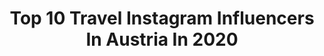 ---
title: Top 10 Travel Instagram Influencers In Austria In 2020
description: >-
  Find top travel Instagram influencers in Austria in 2020. Most popular hashtags: #blogger #flowers #sommer #happygirl.
platform: Instagram
profiles:
  - username: "lisarie__"
    fullname: >-
      🌸 Lisa
    location: "Austria"
    followers: 14347
    engagement: 3350
    commentsToLikes: 0.105724
    id: ck0w6s6fla1h80i19p1zndbpg
    verified: false
    hashtags: "#europetravel, #nycdotgram, #rapeseedfield, #travlcouples"
  - username: "katharina_momlife"
    fullname: >-
      Katharina
    location: "Austria"
    followers: 7422
    engagement: 1121
    commentsToLikes: 0.083801
    id: ck9wovv796tav0j78svueniw0
    verified: false
    hashtags: "#handgemacht, #babyshower, #stoffe, #sisters"
  - username: "gerid_rux"
    fullname: >-
      GERID RUX🦋
    location: "Austria"
    followers: 321751
    engagement: 406
    commentsToLikes: 0.046096
    id: ck55jpz9hxja90i11rkatzq9l
    verified: true
    hashtags: "#tb, #nakdfashion"
  - username: "michellestaudenherz"
    fullname: >-
      𝑀𝒾𝒸𝒽𝑒𝓁𝓁𝑒 ☼
    location: "Austria"
    followers: 16869
    engagement: 634
    commentsToLikes: 0.162329
    id: ck136krb56zkx0i1909lteccd
    verified: false
    hashtags: "#aloyoga, #onzie, #yogagirl, #onzieambassador"
  - username: "miettedierckx"
    fullname: >-
      Miette dierckx
    location: "Austria"
    followers: 36166
    engagement: 355
    commentsToLikes: 0.064992
    id: ck6ucepcff5y20j71x56z22n9
    verified: false
    hashtags: "#mycoffeemyway, #somethingaboutyou, #giveaway, #man"
  - username: "deertraveler"
    fullname: >-
      Zsuzsi&Dante| travel couple👫
    location: "Austria"
    followers: 15309
    engagement: 556
    commentsToLikes: 0.186344
    id: ck0ud6szwifkt0i19woqx719g
    verified: false
    hashtags: "#amoradistancia, #longdistance, #lovemywife, #travelingcouple"
  - username: "vici_dream"
    fullname: >-
      𝙑𝙞𝙘𝙩𝙤𝙧𝙞𝙖 𝘽𝙞𝙢𝙢𝙚𝙡𝙢𝙖𝙞𝙧 ©
    location: "Austria"
    followers: 3784
    engagement: 2480
    commentsToLikes: 0.094736
    id: ckap7zhh3m6lr0i78avis5k5t
    verified: false
    hashtags: "#happyforthislife, #happygirl, #fin, #happyme"
  - username: "geniakleinerfisch"
    fullname: >-
      Genia Karasek
    location: "Austria"
    followers: 3830
    engagement: 1338
    commentsToLikes: 0.265021
    id: ck13d9zlx4eog0i19y7mi35jm
    verified: false
    hashtags: "#homesweethome, #laugh, #home, #adventures"
  - username: "corinna.schober"
    fullname: >-
      TRAVEL | LIFESTYLE | VEGAN
    location: "Austria"
    followers: 6855
    engagement: 695
    commentsToLikes: 0.098630
    id: ck6txyj710lcq0j716ap5m5s5
    verified: false
    hashtags: "#selflove, #blueeyes, #mondays, #travelling"
  - username: "mutausbrueche"
    fullname: >-
      TONI 🌙 | DAILY MOMENTS & LIFE.
    location: "Austria"
    followers: 41288
    engagement: 641
    commentsToLikes: 0.029400
    id: ck8sw3i98dmwl0j78sbdlktuo
    verified: false
    hashtags: "#orlando, #miele, #stra, #ichbinwieichbin"
---